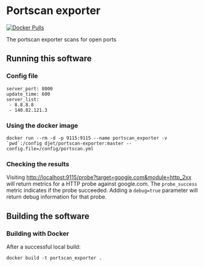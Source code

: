 # Portscan exporter

[![Docker Pulls](https://img.shields.io/docker/pulls/djet/portscan-exporter.svg?maxAge=604800)][hub]

The portscan exporter scans for open ports

## Running this software

### Config file

```
server_port: 8000
update_time: 600
server_list:
 - 8.8.8.8
 - 140.82.121.3
```

### Using the docker image

    docker run --rm -d -p 9115:9115 --name portscan_exporter -v `pwd`:/config djet/portscan-exporter:master --config.file=/config/portscan.yml

### Checking the results

Visiting [http://localhost:9115/probe?target=google.com&module=http_2xx](http://localhost:9115/probe?target=google.com&module=http_2xx)
will return metrics for a HTTP probe against google.com. The `probe_success`
metric indicates if the probe succeeded. Adding a `debug=true` parameter
will return debug information for that probe.

## Building the software

### Building with Docker

After a successful local build:

    docker build -t portscan_exporter .


[hub]: https://hub.docker.com/r/djet/portscan-exporter/
